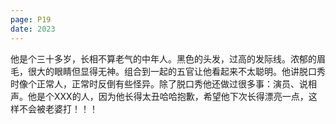 ```yaml
---
page: P19
date: 2023
---
```

他是个三十多岁，长相不算老气的中年人。黑色的头发，过高的发际线。浓郁的眉毛，很大的眼睛但显得无神。组合到一起的五官让他看起来不太聪明。他讲脱口秀时像个正常人，正常时反倒有些怪异。除了脱口秀他还做过很多事：演员、说相声。他是个XXX的人，因为他长得太丑哈哈抱歉，希望他下次长得漂亮一点，这样不会被老婆打！！！